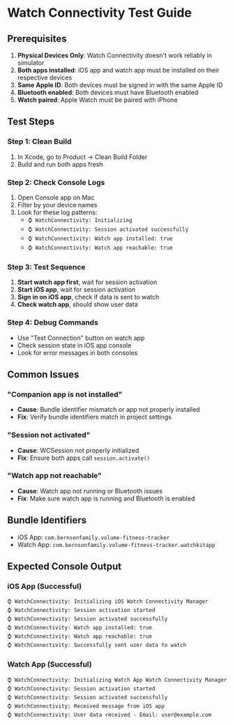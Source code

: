 # Watch Connectivity Test Guide

## Prerequisites
1. **Physical Devices Only**: Watch Connectivity doesn't work reliably in simulator
2. **Both apps installed**: iOS app and watch app must be installed on their respective devices
3. **Same Apple ID**: Both devices must be signed in with the same Apple ID
4. **Bluetooth enabled**: Both devices must have Bluetooth enabled
5. **Watch paired**: Apple Watch must be paired with iPhone

## Test Steps

### Step 1: Clean Build
1. In Xcode, go to Product → Clean Build Folder
2. Build and run both apps fresh

### Step 2: Check Console Logs
1. Open Console app on Mac
2. Filter by your device names
3. Look for these log patterns:
   - `⌚ WatchConnectivity: Initializing`
   - `⌚ WatchConnectivity: Session activated successfully`
   - `⌚ WatchConnectivity: Watch app installed: true`
   - `⌚ WatchConnectivity: Watch app reachable: true`

### Step 3: Test Sequence
1. **Start watch app first**, wait for session activation
2. **Start iOS app**, wait for session activation
3. **Sign in on iOS app**, check if data is sent to watch
4. **Check watch app**, should show user data

### Step 4: Debug Commands
- Use "Test Connection" button on watch app
- Check session state in iOS app console
- Look for error messages in both consoles

## Common Issues

### "Companion app is not installed"
- **Cause**: Bundle identifier mismatch or app not properly installed
- **Fix**: Verify bundle identifiers match in project settings

### "Session not activated"
- **Cause**: WCSession not properly initialized
- **Fix**: Ensure both apps call `session.activate()`

### "Watch app not reachable"
- **Cause**: Watch app not running or Bluetooth issues
- **Fix**: Make sure watch app is running and Bluetooth is enabled

## Bundle Identifiers
- iOS App: `com.bernsonfamily.volume-fitness-tracker`
- Watch App: `com.bernsonfamily.volume-fitness-tracker.watchkitapp`

## Expected Console Output

### iOS App (Successful)
```
⌚ WatchConnectivity: Initializing iOS Watch Connectivity Manager
⌚ WatchConnectivity: Session activation started
⌚ WatchConnectivity: Session activated successfully
⌚ WatchConnectivity: Watch app installed: true
⌚ WatchConnectivity: Watch app reachable: true
⌚ WatchConnectivity: Successfully sent user data to watch
```

### Watch App (Successful)
```
⌚ WatchConnectivity: Initializing Watch App Watch Connectivity Manager
⌚ WatchConnectivity: Session activation started
⌚ WatchConnectivity: Session activated successfully
⌚ WatchConnectivity: Received message from iOS app
⌚ WatchConnectivity: User data received - Email: user@example.com
```
